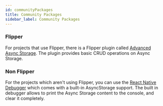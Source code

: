 ```yaml
---
id: communityPackages
title: Community Packages
sidebar_label: Community Packages
---
```


### Flipper

For projects that use Flipper, there is a Flipper plugin called [Advanced Async Storage](https://github.com/lbaldy/flipper-plugin-async-storage-advanced). The plugin provides basic CRUD operations on Async Storage.


### Non Flipper

For the projects which aren't using Flipper, you can use the [React Native Debugger](https://github.com/jhen0409/react-native-debugger) which comes with a built-in AsyncStorage support. The built in debugger allows to print the Async Storage content to the console, and clear it completely.

